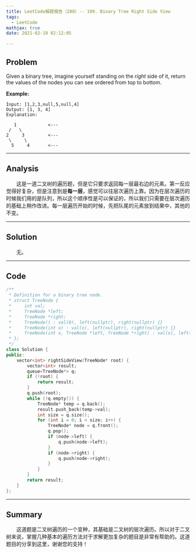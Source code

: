 ```yaml
---
title: LeetCode解题报告（288）-- 199. Binary Tree Right Side View
tags:
  - LeetCode
mathjax: true
date: 2021-02-10 02:12:05

---
```


## Problem

Given a binary tree, imagine yourself standing on the *right* side of it, return the values of the nodes you can see ordered from top to bottom.

<!-- more -->

**Example:**

```
Input: [1,2,3,null,5,null,4]
Output: [1, 3, 4]
Explanation:

   1            <---
 /   \
2     3         <---
 \     \
  5     4       <---
```

------

## Analysis

&emsp;&emsp;这是一道二叉树的遍历题，但是它只要求返回每一层最右边的元素。第一反应觉得好复杂，但是注意到是**每一层**，感觉可以往层次遍历上靠。因为在层次遍历的时候我们用的是队列，所以这个顺序性是可以保证的，所以我们只需要在层次遍历的基础上稍作改进。每一层遍历开始的时候，先把队尾的元素放到结果中，其他的不变。

------

## Solution

&emsp;&emsp;无。

------

## Code

```c++
/**
 * Definition for a binary tree node.
 * struct TreeNode {
 *     int val;
 *     TreeNode *left;
 *     TreeNode *right;
 *     TreeNode() : val(0), left(nullptr), right(nullptr) {}
 *     TreeNode(int x) : val(x), left(nullptr), right(nullptr) {}
 *     TreeNode(int x, TreeNode *left, TreeNode *right) : val(x), left(left), right(right) {}
 * };
 */
class Solution {
public:
    vector<int> rightSideView(TreeNode* root) {
        vector<int> result;
        queue<TreeNode*> q;
        if (!root) {
            return result;
        }
        q.push(root);
        while (!q.empty()) {
            TreeNode* temp = q.back();
            result.push_back(temp->val);
            int size = q.size();
            for (int i = 0; i < size; i++) {
                TreeNode* node = q.front();
                q.pop();
                if (node->left) {
                    q.push(node->left);
                }
                if (node->right) {
                    q.push(node->right);
                }
            }
        }
        return result;
    }
};
```

------

## Summary

&emsp;&emsp;这道题是二叉树遍历的一个变种，其基础是二叉树的层次遍历。所以对于二叉树来说，掌握几种基本的遍历方法对于求解更加复杂的题目是非常有帮助的。这道题目的分享到这里，谢谢您的支持！
